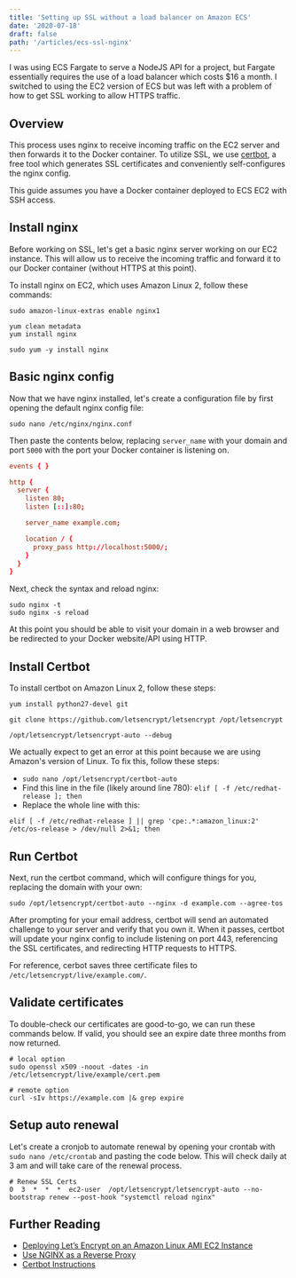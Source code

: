 ```yaml
---
title: 'Setting up SSL without a load balancer on Amazon ECS'
date: '2020-07-18'
draft: false
path: '/articles/ecs-ssl-nginx'
---
```


I was using ECS Fargate to serve a NodeJS API for a project, but Fargate essentially requires the use of a load balancer which costs $16 a month. I switched to using the EC2 version of ECS but was left with a problem of how to get SSL working to allow HTTPS traffic.

## Overview

This process uses nginx to receive incoming traffic on the EC2 server and then forwards it to the Docker container. To utilize SSL, we use [certbot](https://certbot.eff.org/about/), a free tool which generates SSL certificates and conveniently self-configures the nginx config.

This guide assumes you have a Docker container deployed to ECS EC2 with SSH access.

## Install nginx

Before working on SSL, let's get a basic nginx server working on our EC2 instance. This will allow us to receive the incoming traffic and forward it to our Docker container (without HTTPS at this point).

To install nginx on EC2, which uses Amazon Linux 2, follow these commands:

```shell
sudo amazon-linux-extras enable nginx1

yum clean metadata
yum install nginx

sudo yum -y install nginx
```

## Basic nginx config

Now that we have nginx installed, let's create a configuration file by first opening the default nginx config file:

```shell
sudo nano /etc/nginx/nginx.conf
```

Then paste the contents below, replacing `server_name` with your domain and port `5000` with the port your Docker container is listening on.

```conf
events { }

http {
  server {
    listen 80;
    listen [::]:80;

    server_name example.com;

    location / {
      proxy_pass http://localhost:5000/;
    }
  }
}
```

Next, check the syntax and reload nginx:

```shell
sudo nginx -t
sudo nginx -s reload
```

At this point you should be able to visit your domain in a web browser and be redirected to your Docker website/API using HTTP.

## Install Certbot

To install certbot on Amazon Linux 2, follow these steps:

```shell
yum install python27-devel git

git clone https://github.com/letsencrypt/letsencrypt /opt/letsencrypt

/opt/letsencrypt/letsencrypt-auto --debug
```

We actually expect to get an error at this point because we are using Amazon's version of Linux. To fix this, follow these steps:

- `sudo nano /opt/letsencrypt/certbot-auto`
- Find this line in the file (likely around line 780): `elif [ -f /etc/redhat-release ]; then`
- Replace the whole line with this:

```shell
elif [ -f /etc/redhat-release ] || grep 'cpe:.*:amazon_linux:2' /etc/os-release > /dev/null 2>&1; then
```

## Run Certbot

Next, run the certbot command, which will configure things for you, replacing the domain with your own:

```shell
sudo /opt/letsencrypt/certbot-auto --nginx -d example.com --agree-tos
```

After prompting for your email address, certbot will send an automated challenge to your server and verify that you own it. When it passes, certbot will update your nginx config to include listening on port 443, referencing the SSL certificates, and redirecting HTTP requests to HTTPS.

For reference, cerbot saves three certificate files to `/etc/letsencrypt/live/example.com/`.

## Validate certificates

To double-check our certificates are good-to-go, we can run these commands below. If valid, you should see an expire date three months from now returned.

```shell
# local option
sudo openssl x509 -noout -dates -in /etc/letsencrypt/live/example/cert.pem

# remote option
curl -sIv https://example.com |& grep expire
```

## Setup auto renewal

Let's create a cronjob to automate renewal by opening your crontab with `sudo nano /etc/crontab` and pasting the code below. This will check daily at 3 am and will take care of the renewal process.

```shell
# Renew SSL Certs
0  3  *  *  *  ec2-user  /opt/letsencrypt/letsencrypt-auto --no-bootstrap renew --post-hook "systemctl reload nginx"
```

## Further Reading

- [Deploying Let’s Encrypt on an Amazon Linux AMI EC2 Instance](https://medium.com/@gnowland/deploying-lets-encrypt-on-an-amazon-linux-ami-ec2-instance-f8e2e8f4fc1f)
- [Use NGINX as a Reverse Proxy](https://www.linode.com/docs/web-servers/nginx/use-nginx-reverse-proxy/)
- [Certbot Instructions](https://certbot.eff.org/lets-encrypt/pip-nginx)
